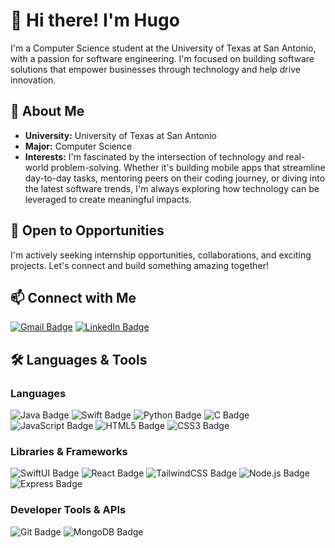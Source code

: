 # 👋 Hi there! I'm Hugo

I'm a Computer Science student at the University of Texas at San Antonio, with a passion for software engineering. I'm focused on building software solutions that empower businesses through technology and help drive innovation.

## 🐾 About Me
- **University:** University of Texas at San Antonio
- **Major:** Computer Science
- **Interests:** I'm fascinated by the intersection of technology and real-world problem-solving. Whether it's building mobile apps that streamline day-to-day tasks, mentoring peers on their coding journey, or diving into the latest software trends, I'm always exploring how technology can be leveraged to create meaningful impacts.

## 🌟 Open to Opportunities
I'm actively seeking internship opportunities, collaborations, and exciting projects. Let's connect and build something amazing together!

## 📫 Connect with Me
[![Gmail Badge](https://img.shields.io/badge/Gmail-D14836?style=for-the-badge&logo=gmail&logoColor=white)](mailto:hugoev@live.com) 
[![LinkedIn Badge](https://img.shields.io/badge/LinkedIn-0077B5?style=for-the-badge&logo=linkedin&logoColor=white)](https://www.linkedin.com/in/hugoev)

## 🛠 Languages & Tools

### Languages
![Java Badge](https://img.shields.io/badge/Java-007396?style=for-the-badge&logo=java&logoColor=white)
![Swift Badge](https://img.shields.io/badge/Swift-FA7343?style=for-the-badge&logo=swift&logoColor=white)
![Python Badge](https://img.shields.io/badge/Python-3776AB?style=for-the-badge&logo=python&logoColor=white)
![C Badge](https://img.shields.io/badge/C-A8B9CC?style=for-the-badge&logo=c&logoColor=white)
![JavaScript Badge](https://img.shields.io/badge/JavaScript-F7DF1E?style=for-the-badge&logo=javascript&logoColor=black)
![HTML5 Badge](https://img.shields.io/badge/HTML5-E34F26?style=for-the-badge&logo=html5&logoColor=white)
![CSS3 Badge](https://img.shields.io/badge/CSS3-1572B6?style=for-the-badge&logo=css3&logoColor=white)

### Libraries & Frameworks
![SwiftUI Badge](https://img.shields.io/badge/SwiftUI-0071E3?style=for-the-badge&logo=swift&logoColor=white)
![React Badge](https://img.shields.io/badge/React-61DAFB?style=for-the-badge&logo=react&logoColor=black)
![TailwindCSS Badge](https://img.shields.io/badge/Tailwind_CSS-06B6D4?style=for-the-badge&logo=tailwindcss&logoColor=white)
![Node.js Badge](https://img.shields.io/badge/Node.js-339933?style=for-the-badge&logo=node.js&logoColor=white)
![Express Badge](https://img.shields.io/badge/Express.js-000000?style=for-the-badge&logo=express&logoColor=white)

### Developer Tools & APIs
![Git Badge](https://img.shields.io/badge/Git-F05032?style=for-the-badge&logo=git&logoColor=white)
![MongoDB Badge](https://img.shields.io/badge/MongoDB-47A248?style=for-the-badge&logo=mongodb&logoColor=white)
